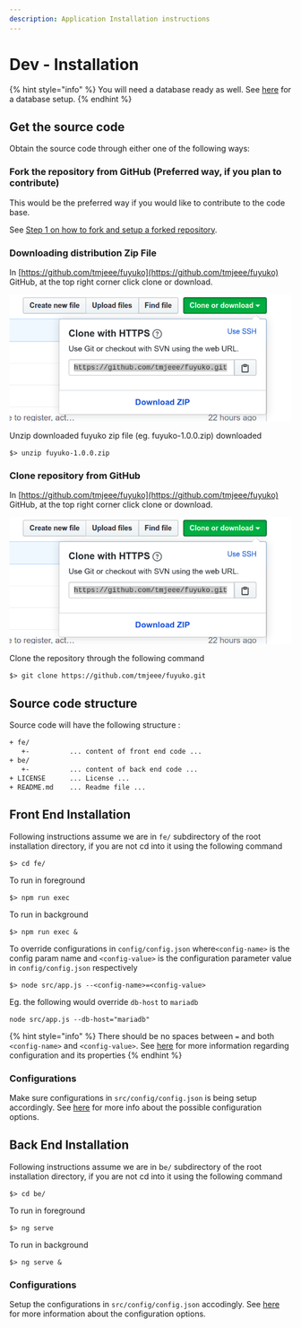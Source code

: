 ```yaml
---
description: Application Installation instructions
---
```


# Dev - Installation

{% hint style="info" %}
You will need a database ready as well. See [here](dev-database/) for a database setup.
{% endhint %}

## Get the source code

Obtain the source code through either one of the following ways:

### Fork the repository from GitHub \(Preferred way, if you plan to contribute\)

This would be the preferred way if you would like to contribute to the code base.

See [Step 1 on how to fork and setup a forked repository](../../how-to-contribute.md).

### Downloading distribution Zip File

In [https://github.com/tmjeee/fuyuko](https://github.com/tmjeee/fuyuko) GitHub, at the top right corner click clone or download.



![](../../.gitbook/assets/image%20%2817%29.png)

Unzip downloaded fuyuko zip file \(eg. fuyuko-1.0.0.zip\) downloaded

```
$> unzip fuyuko-1.0.0.zip 
```

### Clone repository from GitHub

In [https://github.com/tmjeee/fuyuko](https://github.com/tmjeee/fuyuko) GitHub, at the top right corner click clone or download.

![](../../.gitbook/assets/image%20%2817%29.png)

Clone the repository through the following command

```text
$> git clone https://github.com/tmjeee/fuyuko.git
```

## Source code structure

Source code will have the following structure :

```text
+ fe/
   +-          ... content of front end code ...
+ be/
   +-          ... content of back end code ...
+ LICENSE      ... License ...
+ README.md    ... Readme file ...
```

## Front End Installation

Following instructions assume we are in `fe/` subdirectory of the root installation directory, if you are not cd into it using the following command

```text
$> cd fe/
```

To run in foreground

```text
$> npm run exec
```

To run in background

```text
$> npm run exec &
```

To override configurations in `config/config.json` where`<config-name>` is the config param name and `<config-value>` is the configuration parameter value in `config/config.json` respectively

```text
$> node src/app.js --<config-name>=<config-value>
```

Eg. the following would override `db-host` to `mariadb`

```text
node src/app.js --db-host="mariadb"
```

{% hint style="info" %}
There should be no spaces between `=` and both `<config-name>` and `<config-value>`. See [here](dev-back-end/dev-be-configuration.md) for more information regarding configuration and its properties
{% endhint %}

### Configurations

Make sure configurations in `src/config/config.json` is being setup accordingly. See [here](dev-front-end/dev-fe-configuration.md) for more info about the possible configuration options.

## Back End Installation

Following instructions assume we are in b`e/` subdirectory of the root installation directory, if you are not cd into it using the following command

```text
$> cd be/
```

To run in foreground 

```text
$> ng serve
```

To run in background

```text
$> ng serve &
```

### Configurations

Setup the configurations in `src/config/config.json` accodingly. See [here](dev-back-end/dev-be-configuration.md) for more information about the configuration options.

